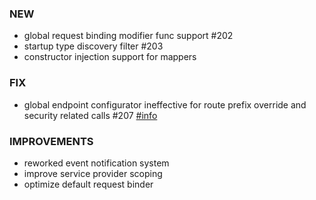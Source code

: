 ### NEW
- global request binding modifier func support #202
- startup type discovery filter #203
- constructor injection support for mappers

### FIX
- global endpoint configurator ineffective for route prefix override and security related calls #207 [#info](https://discord.com/channels/933662816458645504/1012563507339857930)

### IMPROVEMENTS
- reworked event notification system
- improve service provider scoping
- optimize default request binder
